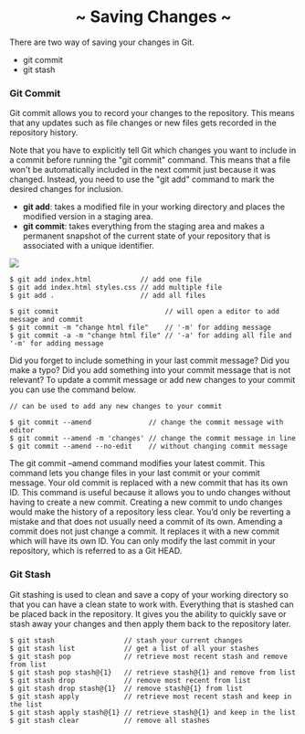 <h1 align='center'>~ Saving Changes ~</h1>

<p>There are two way of saving your changes in Git.</p>

<ul>
  <li>git commit</li>
  <li>git stash</li>
</ul>

<h3>Git Commit</h3>

<p>Git commit allows you to record your changes to the repository. This means that any updates such as file changes or new files gets recorded in the repository history.</p>

<p>Note that you have to explicitly tell Git which changes you want to include in a commit before running the "git commit" command. This means that a file won't be automatically included in the next commit just because it was changed. Instead, you need to use the "git add" command to mark the desired changes for inclusion.</p>

<ul>
  <li><b>git add</b>: takes a modified file in your working directory and places the modified version in a staging area.</li>
  <li><b>git commit</b>: takes everything from the staging area and makes a permanent snapshot of the current state of your repository that is associated with a unique identifier.</li>
</ul>

<img src="https://www.earthdatascience.org/images/earth-analytics/git-version-control/git-add-commit.png">

```
$ git add index.html            // add one file
$ git add index.html styles.css // add multiple file
$ git add .                     // add all files
```

```
$ git commit                          // will open a editor to add message and commit
$ git commit -m "change html file"    // '-m' for adding message
$ git commit -a -m "change html file" // '-a' for adding all file and '-m' for adding message
```

<p>Did you forget to include something in your last commit message? Did you make a typo? Did you add something into your commit message that is not relevant? To update a commit message or add new changes to your commit you can use the command below.</p>

```
// can be used to add any new changes to your commit

$ git commit --amend              // change the commit message with editor
$ git commit --amend -m 'changes' // change the commit message in line
$ git commit --amend --no-edit    // without changing commit message
```

<p>The git commit –amend command modifies your latest commit. This command lets you change files in your last commit or your commit message. Your old commit is replaced with a new commit that has its own ID. This command is useful because it allows you to undo changes without having to create a new commit. Creating a new commit to undo changes would make the history of a repository less clear. You’d only be reverting a mistake and that does not usually need a commit of its own. Amending a commit does not just change a commit. It replaces it with a new commit which will have its own ID. You can only modify the last commit in your repository, which is referred to as a Git HEAD.</p>

<h3>Git Stash</h3>

<p>Git stashing is used to clean and save a copy of your working directory so that you can have a clean state to work with. Everything that is stashed can be placed back in the repository. It gives you the ability to quickly save or stash away your changes and then apply them back to the repository later.</p>

```
$ git stash                 // stash your current changes
$ git stash list            // get a list of all your stashes
$ git stash pop             // retrieve most recent stash and remove from list
$ git stash pop stash@{1}   // retrieve stash@{1} and remove from list
$ git stash drop            // remove most recent from list
$ git stash drop stash@{1}  // remove stash@{1} from list
$ git stash apply           // retrieve most recent stash and keep in the list
$ git stash apply stash@{1} // retrieve stash@{1} and keep in the list
$ git stash clear           // remove all stashes
```
